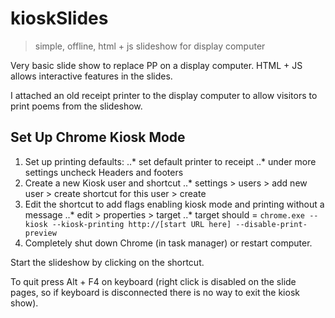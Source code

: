 # kioskSlides

> simple, offline, html + js slideshow for display computer

Very basic slide show to replace PP on a display computer. HTML + JS allows interactive features in the slides.

I attached an old receipt printer to the display computer to allow visitors to print poems from the slideshow. 

## Set Up Chrome Kiosk Mode

1. Set up printing defaults: 
..* set default printer to receipt
..* under more settings uncheck Headers and footers
2. Create a new Kiosk user and shortcut
..* settings > users > add new user > create shortcut for this user > create
3. Edit the shortcut to add flags enabling kiosk mode and printing without a message 
..* edit > properties > target
..* target should = `chrome.exe --kiosk --kiosk-printing http://[start URL here] --disable-print-preview`
4. Completely shut down Chrome (in task manager) or restart computer.

Start the slideshow by clicking on the shortcut.

To quit press Alt + F4 on keyboard (right click is disabled on the slide pages, so if keyboard is disconnected there is no way to exit the kiosk show).


